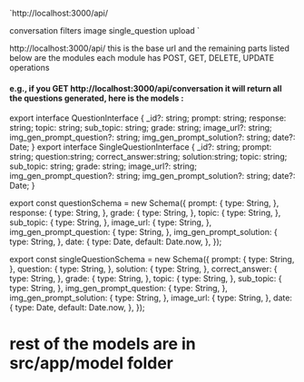 `http://localhost:3000/api/

conversation
filters
image
single_question
upload
`

http://localhost:3000/api/ this is the base url and the remaining parts listed below are the modules each module has 
POST, GET, DELETE, UPDATE operations
 
####  e.g., if you GET http://localhost:3000/api/conversation it will return all the questions generated, here is the models :


export interface QuestionInterface {
  _id?: string;
  prompt: string;
  response: string;
  topic: string;
  sub_topic: string;
  grade: string;
  image_url?: string;
  img_gen_prompt_question?: string;
  img_gen_prompt_solution?: string;
  date?: Date;
}
export interface SingleQuestionInterface {
  _id?: string;
  prompt: string;
  question:string;
  correct_answer:string;
  solution:string;
  topic: string;
  sub_topic: string;
  grade: string;
  image_url?: string;
  img_gen_prompt_question?: string;
  img_gen_prompt_solution?: string;
  date?: Date;
}

export const questionSchema = new Schema<QuestionInterface>({
  prompt: {
    type: String,
  },
  response: {
    type: String,
  },
  grade: {
    type: String,
  },
  topic: {
    type: String,
  },
  sub_topic: {
    type: String,
  },
  image_url: {
    type: String,
  },
  img_gen_prompt_question: {
    type: String,
  },
  img_gen_prompt_solution: {
    type: String,
  },
  date: {
    type: Date,
    default: Date.now,
  },
});

export const singleQuestionSchema = new Schema<SingleQuestionInterface>({
  prompt: {
    type: String,
  },
  question: {
    type: String,
  },
  solution: {
    type: String,
  },
  correct_answer: {
    type: String,
  },
  grade: {
    type: String,
  },
  topic: {
    type: String,
  },
  sub_topic: {
    type: String,
  },
  img_gen_prompt_question: {
    type: String,
  },
  img_gen_prompt_solution: {
    type: String,
  },
  image_url: {
    type: String,
  },
  date: {
    type: Date,
    default: Date.now,
  },
});



# rest of the models are in  src/app/model folder